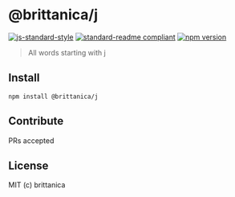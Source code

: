 # @brittanica/j

[![js-standard-style](https://img.shields.io/badge/code%20style-standard-brightgreen.svg?style=flat-square)](http://standardjs.com/)
[![standard-readme compliant](https://img.shields.io/badge/standard--readme-OK-green.svg?style=flat-square)](https://github.com/RichardLitt/standard-readme)
[![npm version](https://img.shields.io/npm/v/brittanica-j.svg?style=flat-square)](https://badge.fury.io/js/brittanica-j)

> All words starting with j

## Install
```
npm install @brittanica/j
```

## Contribute

PRs accepted

## License

MIT (c) brittanica
